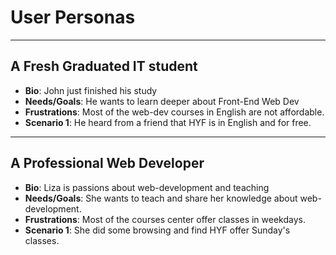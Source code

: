 # User Personas

<!-- some introduction -->

---

<!-- a persona -->

## A Fresh Graduated IT student

- **Bio**: John just finished his study
- **Needs/Goals**: He wants to learn deeper about Front-End Web Dev
- **Frustrations**: Most of the web-dev courses in English are not affordable.
- **Scenario 1**: He heard from a friend that HYF is in English and for free.

---

<!-- more personas ... -->

## A Professional Web Developer

- **Bio**: Liza is passions about web-development and teaching
- **Needs/Goals**: She wants to teach and share her knowledge about
  web-development.
- **Frustrations**: Most of the courses center offer classes in weekdays.
- **Scenario 1**: She did some browsing and find HYF offer Sunday's classes.
